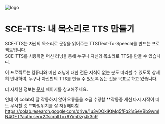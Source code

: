 ![logo](/v2/_media/logo.png)

# SCE-TTS: 내 목소리로 TTS 만들기

SCE-TTS는 자신의 목소리로 문장을 읽어주는 TTS(Text-To-Speech)를 만드는 프로젝트입니다.  
SCE-TTS를 사용하면 머신 러닝을 통해 누구나 자신의 목소리로 TTS를 만들 수 있습니다.

이 프로젝트는 컴퓨터와 머신 러닝에 대한 전문 지식이 없는 분도 따라할 수 있도록 상세히 안내하여,
누구나 자신만의 TTS를 만들 수 있도록 돕는 것을 목표로 하고 있습니다.

더 자세한 정보는 [문서](https://sce-tts.github.io/) 페이지를 참고해주세요.

인데 이 colab이 잘 작동하지 않아 오류들을 조금 수정함
**작동중 세션 다시 시작이 떠도 무시할 것
**파일위치를 잘 저장해야함
https://colab.research.google.com/drive/1u3vDOkiKtMq5fFq21sSeVBb9wmlN4GET?authuser=2#scrollTo=9Yim0zgJk3cR
